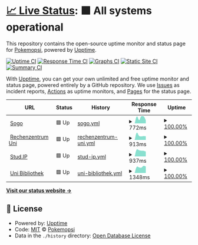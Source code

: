 # [📈 Live Status](https://https://pokemopsi.github.io/upptime-upptime/): <!--live status--> **🟩 All systems operational**

This repository contains the open-source uptime monitor and status page for [Pokemopsi](https://https://pokemopsi.github.io/upptime-upptime/), powered by [Upptime](https://github.com/upptime/upptime).

[![Uptime CI](https://github.com/Pokemopsi/upptime/workflows/Uptime%20CI/badge.svg)](https://github.com/Pokemopsi/upptime/actions?query=workflow%3A%22Uptime+CI%22)
[![Response Time CI](https://github.com/Pokemopsi/upptime/workflows/Response%20Time%20CI/badge.svg)](https://github.com/Pokemopsi/upptime/actions?query=workflow%3A%22Response+Time+CI%22)
[![Graphs CI](https://github.com/Pokemopsi/upptime/workflows/Graphs%20CI/badge.svg)](https://github.com/Pokemopsi/upptime/actions?query=workflow%3A%22Graphs+CI%22)
[![Static Site CI](https://github.com/Pokemopsi/upptime/workflows/Static%20Site%20CI/badge.svg)](https://github.com/Pokemopsi/upptime/actions?query=workflow%3A%22Static+Site+CI%22)
[![Summary CI](https://github.com/Pokemopsi/upptime/workflows/Summary%20CI/badge.svg)](https://github.com/Pokemopsi/upptime/actions?query=workflow%3A%22Summary+CI%22)

With [Upptime](https://upptime.js.org), you can get your own unlimited and free uptime monitor and status page, powered entirely by a GitHub repository. We use [Issues](https://github.com/Pokemopsi/upptime/issues) as incident reports, [Actions](https://github.com/Pokemopsi/upptime/actions) as uptime monitors, and [Pages](https://https://pokemopsi.github.io/upptime-upptime/) for the status page.

<!--start: status pages-->
<!-- This summary is generated by Upptime (https://github.com/upptime/upptime) -->
<!-- Do not edit this manually, your changes will be overwritten -->
<!-- prettier-ignore -->
| URL | Status | History | Response Time | Uptime |
| --- | ------ | ------- | ------------- | ------ |
| <img alt="" src="https://favicons.githubusercontent.com/sogo.uni-osnabrueck.de" height="13"> [Sogo](https://sogo.uni-osnabrueck.de) | 🟩 Up | [sogo.yml](https://github.com/Pokemopsi/upptime-upptime/commits/HEAD/history/sogo.yml) | <details><summary><img alt="Response time graph" src="./graphs/sogo/response-time-week.png" height="20"> 772ms</summary><br><a href="https://pokemopsi.github.io/upptime-upptime//history/sogo"><img alt="Response time 772" src="https://img.shields.io/endpoint?url=https%3A%2F%2Fraw.githubusercontent.com%2FPokemopsi%2Fupptime-upptime%2FHEAD%2Fapi%2Fsogo%2Fresponse-time.json"></a><br><a href="https://pokemopsi.github.io/upptime-upptime//history/sogo"><img alt="24-hour response time 772" src="https://img.shields.io/endpoint?url=https%3A%2F%2Fraw.githubusercontent.com%2FPokemopsi%2Fupptime-upptime%2FHEAD%2Fapi%2Fsogo%2Fresponse-time-day.json"></a><br><a href="https://pokemopsi.github.io/upptime-upptime//history/sogo"><img alt="7-day response time 772" src="https://img.shields.io/endpoint?url=https%3A%2F%2Fraw.githubusercontent.com%2FPokemopsi%2Fupptime-upptime%2FHEAD%2Fapi%2Fsogo%2Fresponse-time-week.json"></a><br><a href="https://pokemopsi.github.io/upptime-upptime//history/sogo"><img alt="30-day response time 772" src="https://img.shields.io/endpoint?url=https%3A%2F%2Fraw.githubusercontent.com%2FPokemopsi%2Fupptime-upptime%2FHEAD%2Fapi%2Fsogo%2Fresponse-time-month.json"></a><br><a href="https://pokemopsi.github.io/upptime-upptime//history/sogo"><img alt="1-year response time 772" src="https://img.shields.io/endpoint?url=https%3A%2F%2Fraw.githubusercontent.com%2FPokemopsi%2Fupptime-upptime%2FHEAD%2Fapi%2Fsogo%2Fresponse-time-year.json"></a></details> | <details><summary><a href="https://pokemopsi.github.io/upptime-upptime//history/sogo">100.00%</a></summary><a href="https://pokemopsi.github.io/upptime-upptime//history/sogo"><img alt="All-time uptime 100.00%" src="https://img.shields.io/endpoint?url=https%3A%2F%2Fraw.githubusercontent.com%2FPokemopsi%2Fupptime-upptime%2FHEAD%2Fapi%2Fsogo%2Fuptime.json"></a><br><a href="https://pokemopsi.github.io/upptime-upptime//history/sogo"><img alt="24-hour uptime 100.00%" src="https://img.shields.io/endpoint?url=https%3A%2F%2Fraw.githubusercontent.com%2FPokemopsi%2Fupptime-upptime%2FHEAD%2Fapi%2Fsogo%2Fuptime-day.json"></a><br><a href="https://pokemopsi.github.io/upptime-upptime//history/sogo"><img alt="7-day uptime 100.00%" src="https://img.shields.io/endpoint?url=https%3A%2F%2Fraw.githubusercontent.com%2FPokemopsi%2Fupptime-upptime%2FHEAD%2Fapi%2Fsogo%2Fuptime-week.json"></a><br><a href="https://pokemopsi.github.io/upptime-upptime//history/sogo"><img alt="30-day uptime 100.00%" src="https://img.shields.io/endpoint?url=https%3A%2F%2Fraw.githubusercontent.com%2FPokemopsi%2Fupptime-upptime%2FHEAD%2Fapi%2Fsogo%2Fuptime-month.json"></a><br><a href="https://pokemopsi.github.io/upptime-upptime//history/sogo"><img alt="1-year uptime 100.00%" src="https://img.shields.io/endpoint?url=https%3A%2F%2Fraw.githubusercontent.com%2FPokemopsi%2Fupptime-upptime%2FHEAD%2Fapi%2Fsogo%2Fuptime-year.json"></a></details>
| <img alt="" src="https://favicons.githubusercontent.com/www.rz.uni-osnabrueck.de" height="13"> [Rechenzentrum Uni](https://www.rz.uni-osnabrueck.de) | 🟩 Up | [rechenzentrum-uni.yml](https://github.com/Pokemopsi/upptime-upptime/commits/HEAD/history/rechenzentrum-uni.yml) | <details><summary><img alt="Response time graph" src="./graphs/rechenzentrum-uni/response-time-week.png" height="20"> 913ms</summary><br><a href="https://pokemopsi.github.io/upptime-upptime//history/rechenzentrum-uni"><img alt="Response time 913" src="https://img.shields.io/endpoint?url=https%3A%2F%2Fraw.githubusercontent.com%2FPokemopsi%2Fupptime-upptime%2FHEAD%2Fapi%2Frechenzentrum-uni%2Fresponse-time.json"></a><br><a href="https://pokemopsi.github.io/upptime-upptime//history/rechenzentrum-uni"><img alt="24-hour response time 913" src="https://img.shields.io/endpoint?url=https%3A%2F%2Fraw.githubusercontent.com%2FPokemopsi%2Fupptime-upptime%2FHEAD%2Fapi%2Frechenzentrum-uni%2Fresponse-time-day.json"></a><br><a href="https://pokemopsi.github.io/upptime-upptime//history/rechenzentrum-uni"><img alt="7-day response time 913" src="https://img.shields.io/endpoint?url=https%3A%2F%2Fraw.githubusercontent.com%2FPokemopsi%2Fupptime-upptime%2FHEAD%2Fapi%2Frechenzentrum-uni%2Fresponse-time-week.json"></a><br><a href="https://pokemopsi.github.io/upptime-upptime//history/rechenzentrum-uni"><img alt="30-day response time 913" src="https://img.shields.io/endpoint?url=https%3A%2F%2Fraw.githubusercontent.com%2FPokemopsi%2Fupptime-upptime%2FHEAD%2Fapi%2Frechenzentrum-uni%2Fresponse-time-month.json"></a><br><a href="https://pokemopsi.github.io/upptime-upptime//history/rechenzentrum-uni"><img alt="1-year response time 913" src="https://img.shields.io/endpoint?url=https%3A%2F%2Fraw.githubusercontent.com%2FPokemopsi%2Fupptime-upptime%2FHEAD%2Fapi%2Frechenzentrum-uni%2Fresponse-time-year.json"></a></details> | <details><summary><a href="https://pokemopsi.github.io/upptime-upptime//history/rechenzentrum-uni">100.00%</a></summary><a href="https://pokemopsi.github.io/upptime-upptime//history/rechenzentrum-uni"><img alt="All-time uptime 100.00%" src="https://img.shields.io/endpoint?url=https%3A%2F%2Fraw.githubusercontent.com%2FPokemopsi%2Fupptime-upptime%2FHEAD%2Fapi%2Frechenzentrum-uni%2Fuptime.json"></a><br><a href="https://pokemopsi.github.io/upptime-upptime//history/rechenzentrum-uni"><img alt="24-hour uptime 100.00%" src="https://img.shields.io/endpoint?url=https%3A%2F%2Fraw.githubusercontent.com%2FPokemopsi%2Fupptime-upptime%2FHEAD%2Fapi%2Frechenzentrum-uni%2Fuptime-day.json"></a><br><a href="https://pokemopsi.github.io/upptime-upptime//history/rechenzentrum-uni"><img alt="7-day uptime 100.00%" src="https://img.shields.io/endpoint?url=https%3A%2F%2Fraw.githubusercontent.com%2FPokemopsi%2Fupptime-upptime%2FHEAD%2Fapi%2Frechenzentrum-uni%2Fuptime-week.json"></a><br><a href="https://pokemopsi.github.io/upptime-upptime//history/rechenzentrum-uni"><img alt="30-day uptime 100.00%" src="https://img.shields.io/endpoint?url=https%3A%2F%2Fraw.githubusercontent.com%2FPokemopsi%2Fupptime-upptime%2FHEAD%2Fapi%2Frechenzentrum-uni%2Fuptime-month.json"></a><br><a href="https://pokemopsi.github.io/upptime-upptime//history/rechenzentrum-uni"><img alt="1-year uptime 100.00%" src="https://img.shields.io/endpoint?url=https%3A%2F%2Fraw.githubusercontent.com%2FPokemopsi%2Fupptime-upptime%2FHEAD%2Fapi%2Frechenzentrum-uni%2Fuptime-year.json"></a></details>
| <img alt="" src="https://favicons.githubusercontent.com/studip.uni-osnabrueck.de" height="13"> [Stud.IP](https://studip.uni-osnabrueck.de) | 🟩 Up | [stud-ip.yml](https://github.com/Pokemopsi/upptime-upptime/commits/HEAD/history/stud-ip.yml) | <details><summary><img alt="Response time graph" src="./graphs/stud-ip/response-time-week.png" height="20"> 937ms</summary><br><a href="https://pokemopsi.github.io/upptime-upptime//history/stud-ip"><img alt="Response time 937" src="https://img.shields.io/endpoint?url=https%3A%2F%2Fraw.githubusercontent.com%2FPokemopsi%2Fupptime-upptime%2FHEAD%2Fapi%2Fstud-ip%2Fresponse-time.json"></a><br><a href="https://pokemopsi.github.io/upptime-upptime//history/stud-ip"><img alt="24-hour response time 937" src="https://img.shields.io/endpoint?url=https%3A%2F%2Fraw.githubusercontent.com%2FPokemopsi%2Fupptime-upptime%2FHEAD%2Fapi%2Fstud-ip%2Fresponse-time-day.json"></a><br><a href="https://pokemopsi.github.io/upptime-upptime//history/stud-ip"><img alt="7-day response time 937" src="https://img.shields.io/endpoint?url=https%3A%2F%2Fraw.githubusercontent.com%2FPokemopsi%2Fupptime-upptime%2FHEAD%2Fapi%2Fstud-ip%2Fresponse-time-week.json"></a><br><a href="https://pokemopsi.github.io/upptime-upptime//history/stud-ip"><img alt="30-day response time 937" src="https://img.shields.io/endpoint?url=https%3A%2F%2Fraw.githubusercontent.com%2FPokemopsi%2Fupptime-upptime%2FHEAD%2Fapi%2Fstud-ip%2Fresponse-time-month.json"></a><br><a href="https://pokemopsi.github.io/upptime-upptime//history/stud-ip"><img alt="1-year response time 937" src="https://img.shields.io/endpoint?url=https%3A%2F%2Fraw.githubusercontent.com%2FPokemopsi%2Fupptime-upptime%2FHEAD%2Fapi%2Fstud-ip%2Fresponse-time-year.json"></a></details> | <details><summary><a href="https://pokemopsi.github.io/upptime-upptime//history/stud-ip">100.00%</a></summary><a href="https://pokemopsi.github.io/upptime-upptime//history/stud-ip"><img alt="All-time uptime 100.00%" src="https://img.shields.io/endpoint?url=https%3A%2F%2Fraw.githubusercontent.com%2FPokemopsi%2Fupptime-upptime%2FHEAD%2Fapi%2Fstud-ip%2Fuptime.json"></a><br><a href="https://pokemopsi.github.io/upptime-upptime//history/stud-ip"><img alt="24-hour uptime 100.00%" src="https://img.shields.io/endpoint?url=https%3A%2F%2Fraw.githubusercontent.com%2FPokemopsi%2Fupptime-upptime%2FHEAD%2Fapi%2Fstud-ip%2Fuptime-day.json"></a><br><a href="https://pokemopsi.github.io/upptime-upptime//history/stud-ip"><img alt="7-day uptime 100.00%" src="https://img.shields.io/endpoint?url=https%3A%2F%2Fraw.githubusercontent.com%2FPokemopsi%2Fupptime-upptime%2FHEAD%2Fapi%2Fstud-ip%2Fuptime-week.json"></a><br><a href="https://pokemopsi.github.io/upptime-upptime//history/stud-ip"><img alt="30-day uptime 100.00%" src="https://img.shields.io/endpoint?url=https%3A%2F%2Fraw.githubusercontent.com%2FPokemopsi%2Fupptime-upptime%2FHEAD%2Fapi%2Fstud-ip%2Fuptime-month.json"></a><br><a href="https://pokemopsi.github.io/upptime-upptime//history/stud-ip"><img alt="1-year uptime 100.00%" src="https://img.shields.io/endpoint?url=https%3A%2F%2Fraw.githubusercontent.com%2FPokemopsi%2Fupptime-upptime%2FHEAD%2Fapi%2Fstud-ip%2Fuptime-year.json"></a></details>
| <img alt="" src="https://favicons.githubusercontent.com/www.ub.uni-osnabrueck.de" height="13"> [Uni Bibliothek](https://www.ub.uni-osnabrueck.de) | 🟩 Up | [uni-bibliothek.yml](https://github.com/Pokemopsi/upptime-upptime/commits/HEAD/history/uni-bibliothek.yml) | <details><summary><img alt="Response time graph" src="./graphs/uni-bibliothek/response-time-week.png" height="20"> 1348ms</summary><br><a href="https://pokemopsi.github.io/upptime-upptime//history/uni-bibliothek"><img alt="Response time 1348" src="https://img.shields.io/endpoint?url=https%3A%2F%2Fraw.githubusercontent.com%2FPokemopsi%2Fupptime-upptime%2FHEAD%2Fapi%2Funi-bibliothek%2Fresponse-time.json"></a><br><a href="https://pokemopsi.github.io/upptime-upptime//history/uni-bibliothek"><img alt="24-hour response time 1348" src="https://img.shields.io/endpoint?url=https%3A%2F%2Fraw.githubusercontent.com%2FPokemopsi%2Fupptime-upptime%2FHEAD%2Fapi%2Funi-bibliothek%2Fresponse-time-day.json"></a><br><a href="https://pokemopsi.github.io/upptime-upptime//history/uni-bibliothek"><img alt="7-day response time 1348" src="https://img.shields.io/endpoint?url=https%3A%2F%2Fraw.githubusercontent.com%2FPokemopsi%2Fupptime-upptime%2FHEAD%2Fapi%2Funi-bibliothek%2Fresponse-time-week.json"></a><br><a href="https://pokemopsi.github.io/upptime-upptime//history/uni-bibliothek"><img alt="30-day response time 1348" src="https://img.shields.io/endpoint?url=https%3A%2F%2Fraw.githubusercontent.com%2FPokemopsi%2Fupptime-upptime%2FHEAD%2Fapi%2Funi-bibliothek%2Fresponse-time-month.json"></a><br><a href="https://pokemopsi.github.io/upptime-upptime//history/uni-bibliothek"><img alt="1-year response time 1348" src="https://img.shields.io/endpoint?url=https%3A%2F%2Fraw.githubusercontent.com%2FPokemopsi%2Fupptime-upptime%2FHEAD%2Fapi%2Funi-bibliothek%2Fresponse-time-year.json"></a></details> | <details><summary><a href="https://pokemopsi.github.io/upptime-upptime//history/uni-bibliothek">100.00%</a></summary><a href="https://pokemopsi.github.io/upptime-upptime//history/uni-bibliothek"><img alt="All-time uptime 100.00%" src="https://img.shields.io/endpoint?url=https%3A%2F%2Fraw.githubusercontent.com%2FPokemopsi%2Fupptime-upptime%2FHEAD%2Fapi%2Funi-bibliothek%2Fuptime.json"></a><br><a href="https://pokemopsi.github.io/upptime-upptime//history/uni-bibliothek"><img alt="24-hour uptime 100.00%" src="https://img.shields.io/endpoint?url=https%3A%2F%2Fraw.githubusercontent.com%2FPokemopsi%2Fupptime-upptime%2FHEAD%2Fapi%2Funi-bibliothek%2Fuptime-day.json"></a><br><a href="https://pokemopsi.github.io/upptime-upptime//history/uni-bibliothek"><img alt="7-day uptime 100.00%" src="https://img.shields.io/endpoint?url=https%3A%2F%2Fraw.githubusercontent.com%2FPokemopsi%2Fupptime-upptime%2FHEAD%2Fapi%2Funi-bibliothek%2Fuptime-week.json"></a><br><a href="https://pokemopsi.github.io/upptime-upptime//history/uni-bibliothek"><img alt="30-day uptime 100.00%" src="https://img.shields.io/endpoint?url=https%3A%2F%2Fraw.githubusercontent.com%2FPokemopsi%2Fupptime-upptime%2FHEAD%2Fapi%2Funi-bibliothek%2Fuptime-month.json"></a><br><a href="https://pokemopsi.github.io/upptime-upptime//history/uni-bibliothek"><img alt="1-year uptime 100.00%" src="https://img.shields.io/endpoint?url=https%3A%2F%2Fraw.githubusercontent.com%2FPokemopsi%2Fupptime-upptime%2FHEAD%2Fapi%2Funi-bibliothek%2Fuptime-year.json"></a></details>

<!--end: status pages-->

[**Visit our status website →**](https://https://pokemopsi.github.io/upptime-upptime/)

## 📄 License

- Powered by: [Upptime](https://github.com/upptime/upptime)
- Code: [MIT](./LICENSE) © [Pokemopsi](https://https://pokemopsi.github.io/upptime-upptime/)
- Data in the `./history` directory: [Open Database License](https://opendatacommons.org/licenses/odbl/1-0/)
